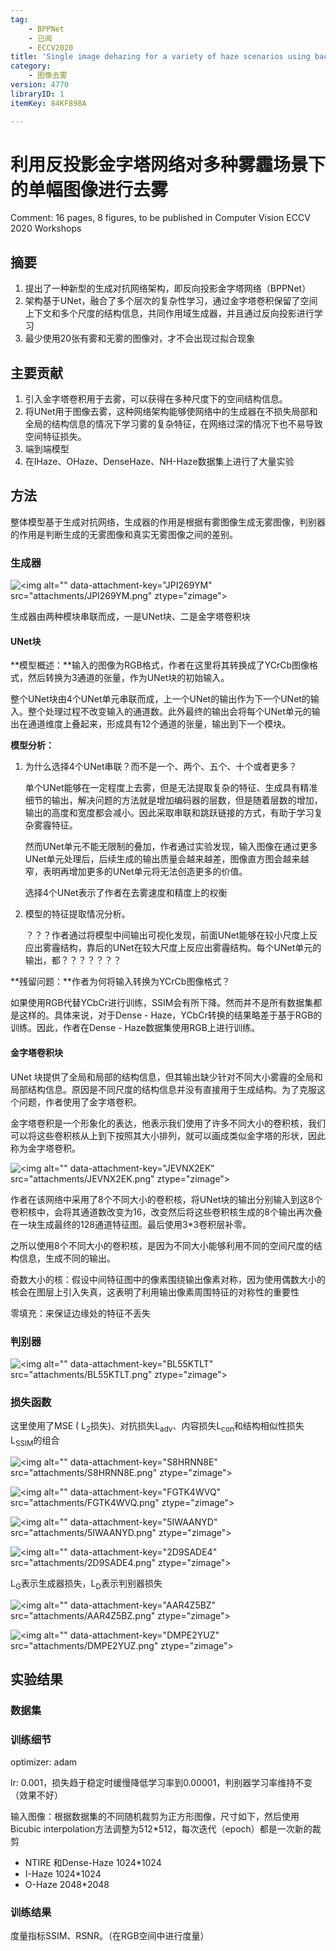 ```yaml
---
tag:
    - BPPNet
    - 已阅
    - ECCV2020
title: 'Single image dehazing for a variety of haze scenarios using back projected pyramid network'
category:
    - 图像去雾
version: 4770
libraryID: 1
itemKey: 84KF898A

---
```

# 利用反投影金字塔网络对多种雾霾场景下的单幅图像进行去雾

Comment: 16 pages, 8 figures, to be published in Computer Vision ECCV 2020 Workshops

## 摘要

1.  提出了一种新型的生成对抗网络架构，即反向投影金字塔网络（BPPNet）
2.  架构基于UNet，融合了多个层次的复杂性学习，通过金字塔卷积保留了空间上下文和多个尺度的结构信息，共同作用域生成器，并且通过反向投影进行学习
3.  最少使用20张有雾和无雾的图像对，才不会出现过拟合现象

## 主要贡献

1.  引入金字塔卷积用于去雾，可以获得在多种尺度下的空间结构信息。
2.  将UNet用于图像去雾，这种网络架构能够使网络中的生成器在不损失局部和全局的结构信息的情况下学习雾的复杂特征，在网络过深的情况下也不易导致空间特征损失。
3.  端到端模型
4.  在IHaze、OHaze、DenseHaze、NH-Haze数据集上进行了大量实验

## 方法

整体模型基于生成对抗网络，生成器的作用是根据有雾图像生成无雾图像，判别器的作用是判断生成的无雾图像和真实无雾图像之间的差别。

### 生成器

![\<img alt="" data-attachment-key="JPI269YM" src="attachments/JPI269YM.png" ztype="zimage">](attachments/JPI269YM.png)

生成器由两种模块串联而成，一是UNet块、二是金字塔卷积块

#### UNet块

\*\*模型概述：\*\*输入的图像为RGB格式，作者在这里将其转换成了YCrCb图像格式，然后转换为3通道的张量，作为UNet块的初始输入。

整个UNet块由4个UNet单元串联而成，上一个UNet的输出作为下一个UNet的输入。整个处理过程不改变输入的通道数。此外最终的输出会将每个UNet单元的输出在通道维度上叠起来，形成具有12个通道的张量，输出到下一个模块。

**模型分析：**

1.  为什么选择4个UNet串联？而不是一个、两个、五个、十个或者更多？

    单个UNet能够在一定程度上去雾，但是无法提取复杂的特征、生成具有精准细节的输出，解决问题的方法就是增加编码器的层数，但是随着层数的增加，输出的高度和宽度都会减小。因此采取串联和跳跃链接的方式，有助于学习复杂雾霾特征。

    然而UNet单元不能无限制的叠加，作者通过实验发现，输入图像在通过更多UNet单元处理后，后续生成的输出质量会越来越差，图像直方图会越来越窄，表明再增加更多的UNet单元将无法创造更多的价值。

    选择4个UNet表示了作者在去雾速度和精度上的权衡

2.  模型的特征提取情况分析。

    ？？？作者通过将模型中间输出可视化发现，前面UNet能够在较小尺度上反应出雾霾结构，靠后的UNet在较大尺度上反应出雾霾结构。每个UNet单元的输出，都？？？？？？？

\*\*残留问题：\*\*作者为何将输入转换为YCrCb图像格式？

如果使用RGB代替YCbCr进行训练，SSIM会有所下降。然而并不是所有数据集都是这样的。具体来说，对于Dense - Haze，YCbCr转换的结果略差于基于RGB的训练。因此，作者在Dense - Haze数据集使用RGB上进行训练。

#### 金字塔卷积块

UNet 块提供了全局和局部的结构信息，但其输出缺少针对不同大小雾霾的全局和局部结构信息。原因是不同尺度的结构信息并没有直接用于生成结构。为了克服这个问题，作者使用了金字塔卷积。

金字塔卷积是一个形象化的表达，他表示我们使用了许多不同大小的卷积核，我们可以将这些卷积核从上到下按照其大小排列，就可以画成类似金字塔的形状，因此称为金字塔卷积。

![\<img alt="" data-attachment-key="JEVNX2EK" src="attachments/JEVNX2EK.png" ztype="zimage">](attachments/JEVNX2EK.png)

作者在该网络中采用了8个不同大小的卷积核，将UNet块的输出分别输入到这8个卷积核中，会将其通道数改变为16，改变然后将这些卷积核生成的8个输出再次叠在一块生成最终的128通道特征图。最后使用3\*3卷积层补零。

之所以使用8个不同大小的卷积核，是因为不同大小能够利用不同的空间尺度的结构信息，生成不同的输出。

奇数大小的核：假设中间特征图中的像素围绕输出像素对称，因为使用偶数大小的核会在图层上引入失真，这表明了利用输出像素周围特征的对称性的重要性

零填充：来保证边缘处的特征不丢失

### 判别器

![\<img alt="" data-attachment-key="BL55KTLT" src="attachments/BL55KTLT.png" ztype="zimage">](attachments/BL55KTLT.png)

### 损失函数

这里使用了MSE ( L<sub>2</sub>损失)、对抗损失L<sub>adv</sub>、内容损失L<sub>con</sub>和结构相似性损失L<sub>SSIM</sub>的组合

![\<img alt="" data-attachment-key="S8HRNN8E" src="attachments/S8HRNN8E.png" ztype="zimage">](attachments/S8HRNN8E.png)

![\<img alt="" data-attachment-key="FGTK4WVQ" src="attachments/FGTK4WVQ.png" ztype="zimage">](attachments/FGTK4WVQ.png)

![\<img alt="" data-attachment-key="5IWAANYD" src="attachments/5IWAANYD.png" ztype="zimage">](attachments/5IWAANYD.png)

![\<img alt="" data-attachment-key="2D9SADE4" src="attachments/2D9SADE4.png" ztype="zimage">](attachments/2D9SADE4.png)

L<sub>G</sub>表示生成器损失，L<sub>D</sub>表示判别器损失

![\<img alt="" data-attachment-key="AAR4Z5BZ" src="attachments/AAR4Z5BZ.png" ztype="zimage">](attachments/AAR4Z5BZ.png)

![\<img alt="" data-attachment-key="DMPE2YUZ" src="attachments/DMPE2YUZ.png" ztype="zimage">](attachments/DMPE2YUZ.png)

## 实验结果

### 数据集

### 训练细节

optimizer: adam

lr: 0.001，损失趋于稳定时缓慢降低学习率到0.00001，判别器学习率维持不变（效果不好）

输入图像：根据数据集的不同随机裁剪为正方形图像，尺寸如下，然后使用Bicubic interpolation方法调整为512\*512，每次迭代（epoch）都是一次新的裁剪

*   NTIRE 和Dense-Haze 1024\*1024
*   I-Haze 1024\*1024
*   O-Haze 2048\*2048

### 训练结果

度量指标SSIM、RSNR。（在RGB空间中进行度量）
